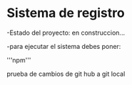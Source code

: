 <h1>Sistema de registro</h1>

-Estado del proyecto: en construccion...

-para ejecutar el sistema debes poner:

'''npm'''

prueba de cambios de git hub a git local

